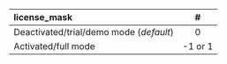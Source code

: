 <!--- This file is a snippet --->

|**license_mask**                           |  **#**  |
|:------------------------------------------|:-------:|
| Deactivated/trial/demo mode (*default*)   |    0    |
| Activated/full mode                       | -1 or 1 |
